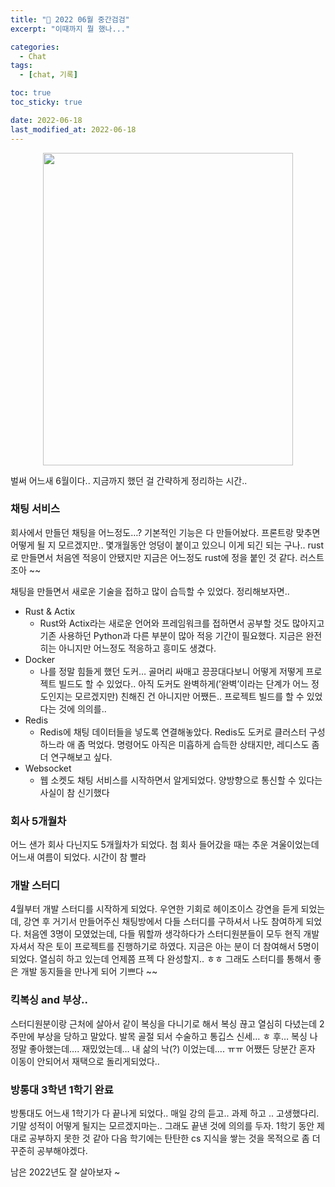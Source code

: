 ```yaml
---
title: "💬 2022 06월 중간검검"
excerpt: "이때까지 뭘 했나..."

categories:
  - Chat
tags:
  - [chat, 기록]

toc: true
toc_sticky: true

date: 2022-06-18
last_modified_at: 2022-06-18
---
```


<p align="center"><img src="https://user-images.githubusercontent.com/73830753/174423011-dde35189-0620-4c8d-963b-74fa03511660.jpeg" width="400" height="500"/></p>

벌써 어느새 6월이다.. 지금까지 했던 걸 간략하게 정리하는 시간..

### 채팅 서비스

회사에서 만들던 채팅을 어느정도…? 기본적인 기능은 다 만들어놨다. 프론트랑 맞추면 어떻게 될 지 모르겠지만.. 몇개월동안 엉덩이 붙이고 있으니 이게 되긴 되는 구나.. rust로 만들면서 처음엔 적응이 안됐지만 지금은 어느정도 rust에 정을 붙인 것 같다. 러스트 조아 ~~

채팅을 만들면서 새로운 기술을 접하고 많이 습득할 수 있었다. 정리해보자면..

- Rust & Actix
  - Rust와 Actix라는 새로운 언어와 프레임워크를 접하면서 공부할 것도 많아지고 기존 사용하던 Python과 다른 부분이 많아 적응 기간이 필요했다. 지금은 완전히는 아니지만 어느정도 적응하고 흥미도 생겼다.
- Docker
  - 나를 정말 힘들게 했던 도커… 골머리 싸매고 끙끙대다보니 어떻게 저떻게 프로젝트 빌드도 할 수 있었다.. 아직 도커도 완벽하게(’완벽’이라는 단계가 어느 정도인지는 모르겠지만) 친해진 건 아니지만 어쨌든.. 프로젝트 빌드를 할 수 있었다는 것에 의의를..
- Redis
  - Redis에 채팅 데이터들을 넣도록 연결해놓았다. Redis도 도커로 클러스터 구성하느라 애 좀 먹었다. 명령어도 아직은 미흡하게 습득한 상태지만, 레디스도 좀 더 연구해보고 싶다.
- Websocket
  - 웹 소켓도 채팅 서비스를 시작하면서 알게되었다. 양방향으로 통신할 수 있다는 사실이 참 신기했다

### 회사 5개월차

어느 샌가 회사 다닌지도 5개월차가 되었다. 첨 회사 들어갔을 때는 추운 겨울이었는데 어느새 여름이 되었다. 시간이 참 빨라

### 개발 스터디

4월부터 개발 스터디를 시작하게 되었다. 우연한 기회로 헤이조이스 강연을 듣게 되었는데, 강연 후 거기서 만들어주신 채팅방에서 다들 스터디를 구하셔서 나도 참여하게 되었다. 처음엔 3명이 모였었는데, 다들 뭐할까 생각하다가 스터디원분들이 모두 현직 개발자셔서 작은 토이 프로젝트를 진행하기로 하였다. 지금은 아는 분이 더 참여해서 5명이 되었다. 열심히 하고 있는데 언제쯤 프젝 다 완성할지.. ㅎㅎ 그래도 스터디를 통해서 좋은 개발 동지들을 만나게 되어 기쁘다 ~~

### 킥복싱 and 부상..

스터디원분이랑 근처에 살아서 같이 복싱을 다니기로 해서 복싱 끊고 열심히 다녔는데 2주만에 부상을 당하고 말았다. 발목 골절 되서 수술하고 통깁스 신세… ㅎ 후… 복싱 나 정말 좋아했는데…. 재밌었는데… 내 삶의 낙(?) 이었는데…. ㅠㅠ 어쨌든 당분간 혼자 이동이 안되어서 재택으로 돌리게되었다..

### 방통대 3학년 1학기 완료

방통대도 어느새 1학기가 다 끝나게 되었다.. 매일 강의 듣고.. 과제 하고 .. 고생했다리. 기말 성적이 어떻게 될지는 모르겠지마는.. 그래도 끝낸 것에 의의를 두자. 1학기 동안 제대로 공부하지 못한 것 같아 다음 학기에는 탄탄한 cs 지식을 쌓는 것을 목적으로 좀 더 꾸준히 공부해야겠다.

남은 2022년도 잘 살아보자 ~
